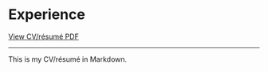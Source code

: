 # Experience

[View CV/résumé PDF](images/CV_Šebestová.pdf)

- - -

This is my CV/résumé in Markdown.
